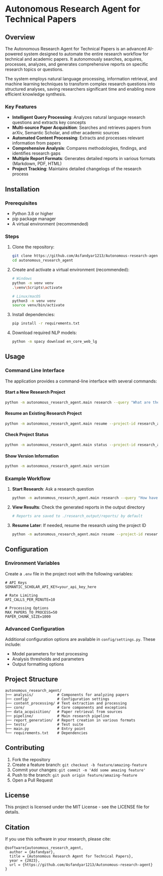 # Autonomous Research Agent for Technical Papers

## Overview
The Autonomous Research Agent for Technical Papers is an advanced AI-powered system designed to automate the entire research workflow for technical and academic papers. It autonomously searches, acquires, processes, analyzes, and generates comprehensive reports on specific research topics or questions.

The system employs natural language processing, information retrieval, and machine learning techniques to transform complex research questions into structured analyses, saving researchers significant time and enabling more efficient knowledge synthesis.

### Key Features
- **Intelligent Query Processing**: Analyzes natural language research questions and extracts key concepts
- **Multi-source Paper Acquisition**: Searches and retrieves papers from arXiv, Semantic Scholar, and other academic sources
- **Automated Content Processing**: Extracts and processes relevant information from papers
- **Comprehensive Analysis**: Compares methodologies, findings, and identifies research gaps
- **Multiple Report Formats**: Generates detailed reports in various formats (Markdown, PDF, HTML)
- **Project Tracking**: Maintains detailed changelogs of the research process

## Installation

### Prerequisites
- Python 3.8 or higher
- pip package manager
- A virtual environment (recommended)

### Steps
1. Clone the repository:
   ```bash
   git clone https://github.com/Asfandyar1213/Autonomous-research-agent.git
   cd autonomous_research_agent
   ```

2. Create and activate a virtual environment (recommended):
   ```bash
   # Windows
   python -m venv venv
   .\venv\Scripts\activate
   
   # Linux/macOS
   python3 -m venv venv
   source venv/bin/activate
   ```

3. Install dependencies:
   ```bash
   pip install -r requirements.txt
   ```

4. Download required NLP models:
   ```bash
   python -m spacy download en_core_web_lg
   ```

## Usage

### Command Line Interface
The application provides a command-line interface with several commands:

#### Start a New Research Project
```bash
python -m autonomous_research_agent.main research --query "What are the recent advances in quantum computing?" --output-dir ./my_research --max-papers 30 --date-range "2020-2023"
```

#### Resume an Existing Research Project
```bash
python -m autonomous_research_agent.main resume --project-id research_a1b2c3d4 --output-dir ./my_research
```

#### Check Project Status
```bash
python -m autonomous_research_agent.main status --project-id research_a1b2c3d4
```

#### Show Version Information
```bash
python -m autonomous_research_agent.main version
```

### Example Workflow
1. **Start Research**: Ask a research question
   ```bash
   python -m autonomous_research_agent.main research --query "How have transformer models evolved since their introduction in 2017?"
   ```

2. **View Results**: Check the generated reports in the output directory
   ```bash
   # Reports are saved to ./research_output/reports/ by default
   ```

3. **Resume Later**: If needed, resume the research using the project ID
   ```bash
   python -m autonomous_research_agent.main resume --project-id research_a1b2c3d4
   ```

## Configuration

### Environment Variables
Create a `.env` file in the project root with the following variables:
```
# API Keys
SEMANTIC_SCHOLAR_API_KEY=your_api_key_here

# Rate Limiting
API_CALLS_PER_MINUTE=10

# Processing Options
MAX_PAPERS_TO_PROCESS=50
PAPER_CHUNK_SIZE=1000
```

### Advanced Configuration
Additional configuration options are available in `config/settings.py`. These include:
- Model parameters for text processing
- Analysis thresholds and parameters
- Output formatting options

## Project Structure
```
autonomous_research_agent/
├── analysis/           # Components for analyzing papers
├── config/             # Configuration settings
├── content_processing/ # Text extraction and processing
├── core/               # Core components and exceptions
├── data_acquisition/   # Paper retrieval from sources
├── pipeline/           # Main research pipeline
├── report_generation/  # Report creation in various formats
├── tests/              # Test suite
├── main.py             # Entry point
└── requirements.txt    # Dependencies
```

## Contributing
1. Fork the repository
2. Create a feature branch: `git checkout -b feature/amazing-feature`
3. Commit your changes: `git commit -m 'Add some amazing feature'`
4. Push to the branch: `git push origin feature/amazing-feature`
5. Open a Pull Request

## License
This project is licensed under the MIT License - see the LICENSE file for details.

## Citation
If you use this software in your research, please cite:
```
@software{autonomous_research_agent,
  author = {Asfandyar},
  title = {Autonomous Research Agent for Technical Papers},
  year = {2023},
  url = {https://github.com/Asfandyar1213/Autonomous-research-agent}
}